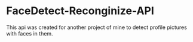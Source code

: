 # FaceDetect-Reconginize-API
This api was created for another project of mine to detect profile pictures with faces in them.
